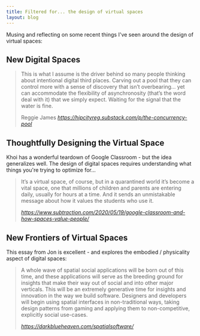 ```yaml
---
title: Filtered for... the design of virtual spaces
layout: blog
---
```


Musing and reflecting on some recent things I've seen around the design of virtual spaces:

## New Digital Spaces

<blockquote class='twitter-tweet' data-conversation='none'><a href='https://twitter.com/shannonrhee/status/1263162328989622273'></a></blockquote> <script async src='https://platform.twitter.com/widgets.js' charset='utf-8'></script>

<blockquote class='twitter-tweet' data-conversation='none'><a href='https://twitter.com/tigershungry/status/1256912508943728640'></a></blockquote> <script async src='https://platform.twitter.com/widgets.js' charset='utf-8'></script>

<blockquote class="quoteback" data-title="The Concurrency Pool" data-author="Reggie James" cite="https://hipcityreg.substack.com/p/the-concurrency-pool">
<p>This is what I assume is the driver behind so many people thinking about intentional digital third places. Carving out a pool that they can control more with a sense of discovery that isn’t overbearing… yet can accommodate the flexibility of asynchronosity (that’s the word deal with it) that we simply expect. Waiting for the signal that the water is fine.</p>
<footer>Reggie James <cite><a href="https://hipcityreg.substack.com/p/the-concurrency-pool">https://hipcityreg.substack.com/p/the-concurrency-pool</a></cite></footer>
<script note="UPDATE THIS 4REALZ" src="https://cdn.jsdelivr.net/gh/tomcritchlow/Citations-Magic@tom-branch/quoteback.js"></script>
</blockquote>

## Thoughtfully Designing the Virtual Space

Khoi has a wonderful teardown of Google Classroom - but the idea generalizes well. The design of digital spaces requires understanding what things you're trying to optimize for...

<blockquote class="quoteback" data-title="Google Classroom and How Spaces Value People + Subtraction.com" data-author="Khoi Vin" cite="https://www.subtraction.com/2020/05/19/google-classroom-and-how-spaces-value-people/">
<p>It’s a virtual space, of course, but in a quarantined world it’s become a vital space, one that millions of children and parents are entering daily, usually for hours at a time. And it sends an unmistakable message about how it values the students who use it.</p>
<footer> <cite><a href="https://www.subtraction.com/2020/05/19/google-classroom-and-how-spaces-value-people/">https://www.subtraction.com/2020/05/19/google-classroom-and-how-spaces-value-people/</a></cite></footer>
<script note="REPLACE WITH REAL SCRIPT" src="https://cdn.jsdelivr.net/gh/tomcritchlow/Citations-Magic@tom-branch/quoteback.js"></script>
</blockquote>

## New Frontiers of Virtual Spaces

This essay from Jon is excellent - and explores the embodied / physicality aspect of digital spaces:

<blockquote class="quoteback" data-title="Spatial Software" data-author="Jon Palmer" cite="https://darkblueheaven.com/spatialsoftware/">
<p>A whole wave of spatial social applications will be born out of this time, and these applications will serve as the breeding ground for insights that make their way out of social and into other major verticals. This will be an extremely generative time for insights and innovation in the way we build software. Designers and developers will begin using spatial interfaces in non-traditional ways, taking design patterns from gaming and applying them to non-competitive, explicitly social use-cases.</p>
<footer> <cite><a href="https://darkblueheaven.com/spatialsoftware/">https://darkblueheaven.com/spatialsoftware/</a></cite></footer>
<script note="REPLACE WITH REAL SCRIPT" src="https://cdn.jsdelivr.net/gh/tomcritchlow/Citations-Magic@tom-branch/quoteback.js"></script>
</blockquote>
